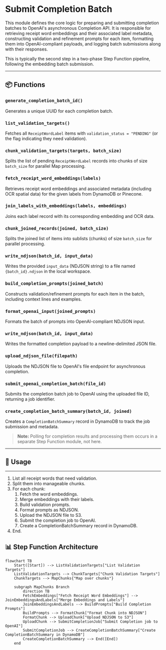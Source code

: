 # Submit Completion Batch

This module defines the core logic for preparing and submitting completion batches to OpenAI's asynchronous Completion API. It is responsible for retrieving receipt word embeddings and their associated label metadata, constructing validation and refinement prompts for each item, formatting them into OpenAI-compliant payloads, and logging batch submissions along with their responses.

This is typically the second step in a two-phase Step Function pipeline, following the embedding batch submission.

---

## 📦 Functions

### `generate_completion_batch_id()`

Generates a unique UUID for each completion batch.

### `list_validation_targets()`

Fetches all `ReceiptWordLabel` items with `validation_status = "PENDING"` (or the flag indicating they need validation).

### `chunk_validation_targets(targets, batch_size)`

Splits the list of pending `ReceiptWordLabel` records into chunks of size `batch_size` for parallel Map processing.

### `fetch_receipt_word_embeddings(labels)`

Retrieves receipt word embeddings and associated metadata (including OCR spatial data) for the given labels from DynamoDB or Pinecone.

### `join_labels_with_embeddings(labels, embeddings)`

Joins each label record with its corresponding embedding and OCR data.

### `chunk_joined_records(joined, batch_size)`

Splits the joined list of items into sublists (chunks) of size `batch_size` for parallel processing.

### `write_ndjson(batch_id, input_data)`

Writes the provided `input_data` (NDJSON string) to a file named `{batch_id}.ndjson` in the local workspace.

### `build_completion_prompts(joined_batch)`

Constructs validation/refinement prompts for each item in the batch, including context lines and examples.

### `format_openai_input(joined_prompts)`

Formats the batch of prompts into OpenAI-compliant NDJSON input.

### `write_ndjson(batch_id, input_data)`

Writes the formatted completion payload to a newline-delimited JSON file.

### `upload_ndjson_file(filepath)`

Uploads the NDJSON file to OpenAI's file endpoint for asynchronous completion.

### `submit_openai_completion_batch(file_id)`

Submits the completion batch job to OpenAI using the uploaded file ID, returning a job identifier.

### `create_completion_batch_summary(batch_id, joined)`

Creates a `CompletionBatchSummary` record in DynamoDB to track the job submission and metadata.

> **Note:** Polling for completion results and processing them occurs in a separate Step Function module, not here.

---

## 🧠 Usage

---

1. List all receipt words that need validation.
2. Split them into manageable chunks.
3. For each chunk:
   1. Fetch the word embeddings.
   2. Merge embeddings with their labels.
   3. Build validation prompts.
   4. Format prompts as NDJSON.
   5. Upload the NDJSON file to S3.
   6. Submit the completion job to OpenAI.
   7. Create a CompletionBatchSummary record in DynamoDB.
4. End.

## 📊 Step Function Architecture

```mermaid
flowchart TB
    Start([Start]) --> ListValidationTargets["List Validation Targets"]
    ListValidationTargets --> ChunkTargets["Chunk Validation Targets"]
    ChunkTargets --> MapChunks{"Map over chunks"}

    subgraph MapChunks Branch
        direction TB
        FetchEmbeddings["Fetch Receipt Word Embeddings"] --> JoinEmbeddingsAndLabels["Merge Embeddings and Labels"]
        JoinEmbeddingsAndLabels --> BuildPrompts["Build Completion Prompts"]
        BuildPrompts --> FormatChunk["Format Chunk into NDJSON"]
        FormatChunk --> UploadChunk["Upload NDJSON to S3"]
        UploadChunk --> SubmitCompletionJob["Submit Completion job to OpenAI"]
        SubmitCompletionJob --> CreateCompletionBatchSummary["Create CompletionBatchSummary in DynamoDB"]
        CreateCompletionBatchSummary --> End([End])
    end
```
